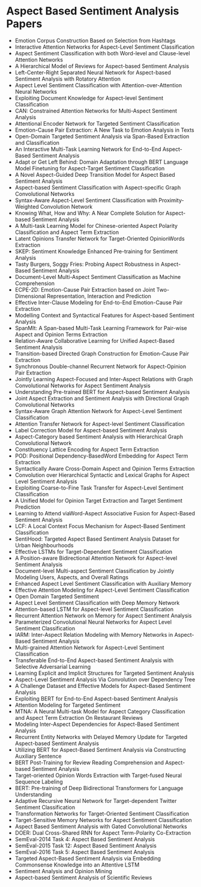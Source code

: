 # Aspect Based Sentiment Analysis Papers

<ul>

                             

 <li><a target="_blank" href="https://github.com/manjunath5496/Aspect-Based-Sentiment-Analysis-Papers/blob/master/a(1).pdf" style="text-decoration:none;">Emotion Corpus Construction Based on Selection from Hashtags</a></li>

 <li><a target="_blank" href="https://github.com/manjunath5496/Aspect-Based-Sentiment-Analysis-Papers/blob/master/a(2).pdf" style="text-decoration:none;">Interactive Attention Networks for Aspect-Level Sentiment Classification</a></li>

<li><a target="_blank" href="https://github.com/manjunath5496/Aspect-Based-Sentiment-Analysis-Papers/blob/master/a(3).pdf" style="text-decoration:none;">Aspect Sentiment Classification with both Word-level and Clause-level Attention Networks</a></li>
 <li><a target="_blank" href="https://github.com/manjunath5496/Aspect-Based-Sentiment-Analysis-Papers/blob/master/a(4).pdf" style="text-decoration:none;">A Hierarchical Model of Reviews for Aspect-based Sentiment Analysis</a></li>                              
<li><a target="_blank" href="https://github.com/manjunath5496/Aspect-Based-Sentiment-Analysis-Papers/blob/master/a(5).pdf" style="text-decoration:none;">Left-Center-Right Separated Neural Network for Aspect-based Sentiment Analysis with Rotatory Attention</a></li>
<li><a target="_blank" href="https://github.com/manjunath5496/Aspect-Based-Sentiment-Analysis-Papers/blob/master/a(6).pdf" style="text-decoration:none;">Aspect Level Sentiment Classification with Attention-over-Attention Neural Networks</a></li>
 <li><a target="_blank" href="https://github.com/manjunath5496/Aspect-Based-Sentiment-Analysis-Papers/blob/master/a(7).pdf" style="text-decoration:none;">Exploiting Document Knowledge for Aspect-level Sentiment Classification</a></li>

 <li><a target="_blank" href="https://github.com/manjunath5496/Aspect-Based-Sentiment-Analysis-Papers/blob/master/a(8).pdf" style="text-decoration:none;"> CAN: Constrained Attention Networks for Multi-Aspect Sentiment Analysis </a></li>
   <li><a target="_blank" href="https://github.com/manjunath5496/Aspect-Based-Sentiment-Analysis-Papers/blob/master/a(9).pdf" style="text-decoration:none;">Attentional Encoder Network for Targeted Sentiment Classification</a></li>
  
   
 <li><a target="_blank" href="https://github.com/manjunath5496/Aspect-Based-Sentiment-Analysis-Papers/blob/master/a(10).pdf" style="text-decoration:none;">Emotion-Cause Pair Extraction: A New Task to Emotion Analysis in Texts </a></li>                              
<li><a target="_blank" href="https://github.com/manjunath5496/Aspect-Based-Sentiment-Analysis-Papers/blob/master/a(11).pdf" style="text-decoration:none;">Open-Domain Targeted Sentiment Analysis via Span-Based Extraction and Classification</a></li>
<li><a target="_blank" href="https://github.com/manjunath5496/Aspect-Based-Sentiment-Analysis-Papers/blob/master/a(12).pdf" style="text-decoration:none;">An Interactive Multi-Task Learning Network for End-to-End Aspect-Based Sentiment Analysis</a></li>
<li><a target="_blank" href="https://github.com/manjunath5496/Aspect-Based-Sentiment-Analysis-Papers/blob/master/a(13).pdf" style="text-decoration:none;">Adapt or Get Left Behind: Domain Adaptation through BERT Language Model Finetuning for Aspect-Target Sentiment Classification</a></li>

<li><a target="_blank" href="https://github.com/manjunath5496/Aspect-Based-Sentiment-Analysis-Papers/blob/master/a(14).pdf" style="text-decoration:none;">A Novel Aspect-Guided Deep Transition Model for Aspect Based Sentiment Analysis</a></li>
                              
<li><a target="_blank" href="https://github.com/manjunath5496/Aspect-Based-Sentiment-Analysis-Papers/blob/master/a(15).pdf" style="text-decoration:none;">Aspect-based Sentiment Classification with Aspect-specific Graph Convolutional Networks</a></li>

<li><a target="_blank" href="https://github.com/manjunath5496/Aspect-Based-Sentiment-Analysis-Papers/blob/master/a(16).pdf" style="text-decoration:none;">Syntax-Aware Aspect-Level Sentiment Classification with Proximity-Weighted Convolution Network</a></li>

  <li><a target="_blank" href="https://github.com/manjunath5496/Aspect-Based-Sentiment-Analysis-Papers/blob/master/a(17).pdf" style="text-decoration:none;">Knowing What, How and Why: A Near Complete Solution for Aspect-based Sentiment Analysis</a></li>   
  
<li><a target="_blank" href="https://github.com/manjunath5496/Aspect-Based-Sentiment-Analysis-Papers/blob/master/a(18).pdf" style="text-decoration:none;">A Multi-task Learning Model for Chinese-oriented Aspect Polarity Classification and Aspect Term Extraction</a></li> 

  
<li><a target="_blank" href="https://github.com/manjunath5496/Aspect-Based-Sentiment-Analysis-Papers/blob/master/a(19).pdf" style="text-decoration:none;">Latent Opinions Transfer Network for Target-Oriented OpinionWords Extraction</a></li> 

<li><a target="_blank" href="https://github.com/manjunath5496/Aspect-Based-Sentiment-Analysis-Papers/blob/master/a(20).pdf" style="text-decoration:none;">SKEP: Sentiment Knowledge Enhanced Pre-training for Sentiment Analysis</a></li>

<li><a target="_blank" href="https://github.com/manjunath5496/Aspect-Based-Sentiment-Analysis-Papers/blob/master/a(21).pdf" style="text-decoration:none;">Tasty Burgers, Soggy Fries: Probing Aspect Robustness in Aspect-Based Sentiment Analysis</a></li>
<li><a target="_blank" href="https://github.com/manjunath5496/Aspect-Based-Sentiment-Analysis-Papers/blob/master/a(22).pdf" style="text-decoration:none;">Document-Level Multi-Aspect Sentiment Classification as Machine Comprehension</a></li> 
 <li><a target="_blank" href="https://github.com/manjunath5496/Aspect-Based-Sentiment-Analysis-Papers/blob/master/a(23).pdf" style="text-decoration:none;">ECPE-2D: Emotion-Cause Pair Extraction based on Joint Two-Dimensional Representation, Interaction and Prediction</a></li> 
 

   <li><a target="_blank" href="https://github.com/manjunath5496/Aspect-Based-Sentiment-Analysis-Papers/blob/master/a(24).pdf" style="text-decoration:none;">Effective Inter-Clause Modeling for End-to-End Emotion-Cause Pair Extraction</a></li>
 
   <li><a target="_blank" href="https://github.com/manjunath5496/Aspect-Based-Sentiment-Analysis-Papers/blob/master/a(25).pdf" style="text-decoration:none;">Modelling Context and Syntactical Features for Aspect-based Sentiment Analysis</a></li>                              
 <li><a target="_blank" href="https://github.com/manjunath5496/Aspect-Based-Sentiment-Analysis-Papers/blob/master/a(26).pdf" style="text-decoration:none;">SpanMlt: A Span-based Multi-Task Learning Framework for Pair-wise Aspect and Opinion Terms Extraction</a></li>
 <li><a target="_blank" href="https://github.com/manjunath5496/Aspect-Based-Sentiment-Analysis-Papers/blob/master/a(27).pdf" style="text-decoration:none;">Relation-Aware Collaborative Learning for Unified Aspect-Based Sentiment Analysis</a></li>
   
 
   <li><a target="_blank" href="https://github.com/manjunath5496/Aspect-Based-Sentiment-Analysis-Papers/blob/master/a(28).pdf" style="text-decoration:none;">Transition-based Directed Graph Construction for Emotion-Cause Pair Extraction</a></li>
 
   <li><a target="_blank" href="https://github.com/manjunath5496/Aspect-Based-Sentiment-Analysis-Papers/blob/master/a(29).pdf" style="text-decoration:none;">Synchronous Double-channel Recurrent Network for Aspect-Opinion Pair Extraction </a></li>                              

  <li><a target="_blank" href="https://github.com/manjunath5496/Aspect-Based-Sentiment-Analysis-Papers/blob/master/a(30).pdf" style="text-decoration:none;">Jointly Learning Aspect-Focused and Inter-Aspect Relations with Graph Convolutional Networks for Aspect Sentiment Analysis</a></li>
 
   <li><a target="_blank" href="https://github.com/manjunath5496/Aspect-Based-Sentiment-Analysis-Papers/blob/master/a(31).pdf" style="text-decoration:none;">Understanding Pre-trained BERT for Aspect-based Sentiment Analysis</a></li> 
    <li><a target="_blank" href="https://github.com/manjunath5496/Aspect-Based-Sentiment-Analysis-Papers/blob/master/a(32).pdf" style="text-decoration:none;">Joint Aspect Extraction and Sentiment Analysis with Directional Graph Convolutional Networks</a></li> 

   <li><a target="_blank" href="https://github.com/manjunath5496/Aspect-Based-Sentiment-Analysis-Papers/blob/master/a(33).pdf" style="text-decoration:none;">Syntax-Aware Graph Attention Network for Aspect-Level Sentiment Classification</a></li>                              

  <li><a target="_blank" href="https://github.com/manjunath5496/Aspect-Based-Sentiment-Analysis-Papers/blob/master/a(34).pdf" style="text-decoration:none;">Attention Transfer Network for Aspect-level Sentiment Classification</a></li> 
 
  <li><a target="_blank" href="https://github.com/manjunath5496/Aspect-Based-Sentiment-Analysis-Papers/blob/master/a(35).pdf" style="text-decoration:none;">Label Correction Model for Aspect-based Sentiment Analysis</a></li> 

  <li><a target="_blank" href="https://github.com/manjunath5496/Aspect-Based-Sentiment-Analysis-Papers/blob/master/a(36).pdf" style="text-decoration:none;">Aspect-Category based Sentiment Analysis with Hierarchical Graph Convolutional Network</a></li> 
 
<li><a target="_blank" href="https://github.com/manjunath5496/Aspect-Based-Sentiment-Analysis-Papers/blob/master/a(37).pdf" style="text-decoration:none;">Constituency Lattice Encoding for Aspect Term Extraction</a></li>
 <li><a target="_blank" href="https://github.com/manjunath5496/Aspect-Based-Sentiment-Analysis-Papers/blob/master/a(38).pdf" style="text-decoration:none;">POD: Positional Dependency-BasedWord Embedding for Aspect Term Extraction</a></li>
<li><a target="_blank" href="https://github.com/manjunath5496/Aspect-Based-Sentiment-Analysis-Papers/blob/master/a(39).pdf" style="text-decoration:none;">Syntactically Aware Cross-Domain Aspect and Opinion Terms Extraction</a></li>
 <li><a target="_blank" href="https://github.com/manjunath5496/Aspect-Based-Sentiment-Analysis-Papers/blob/master/a(40).pdf" style="text-decoration:none;">Convolution over Hierarchical Syntactic and Lexical Graphs for Aspect Level Sentiment Analysis</a></li>                              
<li><a target="_blank" href="https://github.com/manjunath5496/Aspect-Based-Sentiment-Analysis-Papers/blob/master/a(41).pdf" style="text-decoration:none;">Exploiting Coarse-to-Fine Task Transfer for Aspect-Level Sentiment Classification</a></li>
<li><a target="_blank" href="https://github.com/manjunath5496/Aspect-Based-Sentiment-Analysis-Papers/blob/master/a(42).pdf" style="text-decoration:none;">A Unified Model for Opinion Target Extraction and Target Sentiment Prediction</a></li>
 
  <li><a target="_blank" href="https://github.com/manjunath5496/Aspect-Based-Sentiment-Analysis-Papers/blob/master/a(43).pdf" style="text-decoration:none;">Learning to Attend viaWord-Aspect Associative Fusion for Aspect-Based Sentiment Analysis</a></li>
 <li><a target="_blank" href="https://github.com/manjunath5496/Aspect-Based-Sentiment-Analysis-Papers/blob/master/a(44).pdf" style="text-decoration:none;">LCF: A Local Context Focus Mechanism for Aspect-Based Sentiment Classification</a></li>
   <li><a target="_blank" href="https://github.com/manjunath5496/Aspect-Based-Sentiment-Analysis-Papers/blob/master/a(45).pdf" style="text-decoration:none;">SentiHood: Targeted Aspect Based Sentiment Analysis Dataset for Urban Neighbourhoods</a></li>  
   
<li><a target="_blank" href="https://github.com/manjunath5496/Aspect-Based-Sentiment-Analysis-Papers/blob/master/a(46).pdf" style="text-decoration:none;">Effective LSTMs for Target-Dependent Sentiment Classification</a></li> 
                             
<li><a target="_blank" href="https://github.com/manjunath5496/Aspect-Based-Sentiment-Analysis-Papers/blob/master/a(47).pdf" style="text-decoration:none;">A Position-aware Bidirectional Attention Network for Aspect-level Sentiment Analysis</a></li>
<li><a target="_blank" href="https://github.com/manjunath5496/Aspect-Based-Sentiment-Analysis-Papers/blob/master/a(48).pdf" style="text-decoration:none;">Document-level Multi-aspect Sentiment Classification by Jointly Modeling Users, Aspects, and Overall Ratings</a></li>

<li><a target="_blank" href="https://github.com/manjunath5496/Aspect-Based-Sentiment-Analysis-Papers/blob/master/a(49).pdf" style="text-decoration:none;">Enhanced Aspect Level Sentiment Classification with Auxiliary Memory</a></li>
                              
<li><a target="_blank" href="https://github.com/manjunath5496/Aspect-Based-Sentiment-Analysis-Papers/blob/master/a(50).pdf" style="text-decoration:none;">Effective Attention Modeling for Aspect-Level Sentiment Classification</a></li>
<li><a target="_blank" href="https://github.com/manjunath5496/Aspect-Based-Sentiment-Analysis-Papers/blob/master/a(51).pdf" style="text-decoration:none;">Open Domain Targeted Sentiment</a></li>
<li><a target="_blank" href="https://github.com/manjunath5496/Aspect-Based-Sentiment-Analysis-Papers/blob/master/a(52).pdf" style="text-decoration:none;">Aspect Level Sentiment Classification with Deep Memory Network</a></li>

<li><a target="_blank" href="https://github.com/manjunath5496/Aspect-Based-Sentiment-Analysis-Papers/blob/master/a(53).pdf" style="text-decoration:none;">Attention-based LSTM for Aspect-level Sentiment Classification</a></li>
 
<li><a target="_blank" href="https://github.com/manjunath5496/Aspect-Based-Sentiment-Analysis-Papers/blob/master/a(54).pdf" style="text-decoration:none;">Recurrent Attention Network on Memory for Aspect Sentiment Analysis </a></li>

<li><a target="_blank" href="https://github.com/manjunath5496/Aspect-Based-Sentiment-Analysis-Papers/blob/master/a(55).pdf" style="text-decoration:none;">Parameterized Convolutional Neural Networks for Aspect Level Sentiment Classification</a></li>
 
  <li><a target="_blank" href="https://github.com/manjunath5496/Aspect-Based-Sentiment-Analysis-Papers/blob/master/a(56).pdf" style="text-decoration:none;">IARM: Inter-Aspect Relation Modeling with Memory Networks in Aspect-Based Sentiment Analysis</a></li>                              

  <li><a target="_blank" href="https://github.com/manjunath5496/Aspect-Based-Sentiment-Analysis-Papers/blob/master/a(57).pdf" style="text-decoration:none;">Multi-grained Attention Network for Aspect-Level Sentiment Classification</a></li>
 
   <li><a target="_blank" href="https://github.com/manjunath5496/Aspect-Based-Sentiment-Analysis-Papers/blob/master/a(58).pdf" style="text-decoration:none;">Transferable End-to-End Aspect-based Sentiment Analysis with Selective Adversarial Learning</a></li>
    <li><a target="_blank" href="https://github.com/manjunath5496/Aspect-Based-Sentiment-Analysis-Papers/blob/master/a(59).pdf" style="text-decoration:none;">Learning Explicit and Implicit Structures for Targeted Sentiment Analysis</a></li>
 
  <li><a target="_blank" href="https://github.com/manjunath5496/Aspect-Based-Sentiment-Analysis-Papers/blob/master/a(60).pdf" style="text-decoration:none;">Aspect-Level Sentiment Analysis Via Convolution over Dependency Tree </a></li>
 
   <li><a target="_blank" href="https://github.com/manjunath5496/Aspect-Based-Sentiment-Analysis-Papers/blob/master/a(61).pdf" style="text-decoration:none;">A Challenge Dataset and Effective Models for Aspect-Based Sentiment Analysis</a></li>
 
   <li><a target="_blank" href="https://github.com/manjunath5496/Aspect-Based-Sentiment-Analysis-Papers/blob/master/a(62).pdf" style="text-decoration:none;">Exploiting BERT for End-to-End Aspect-based Sentiment Analysis</a></li>
 
   <li><a target="_blank" href="https://github.com/manjunath5496/Aspect-Based-Sentiment-Analysis-Papers/blob/master/a(63).pdf" style="text-decoration:none;">Attention Modeling for Targeted Sentiment</a></li>                              

  <li><a target="_blank" href="https://github.com/manjunath5496/Aspect-Based-Sentiment-Analysis-Papers/blob/master/a(64).pdf" style="text-decoration:none;">MTNA: A Neural Multi-task Model for Aspect Category Classification and Aspect Term Extraction On Restaurant Reviews</a></li>
 
   <li><a target="_blank" href="https://github.com/manjunath5496/Aspect-Based-Sentiment-Analysis-Papers/blob/master/a(65).pdf" style="text-decoration:none;">Modeling Inter-Aspect Dependencies for Aspect-Based Sentiment Analysis </a></li> 

   <li><a target="_blank" href="https://github.com/manjunath5496/Aspect-Based-Sentiment-Analysis-Papers/blob/master/a(66).pdf" style="text-decoration:none;">Recurrent Entity Networks with Delayed Memory Update for Targeted Aspect-based Sentiment Analysis</a></li> 
 
   <li><a target="_blank" href="https://github.com/manjunath5496/Aspect-Based-Sentiment-Analysis-Papers/blob/master/a(67).pdf" style="text-decoration:none;">Utilizing BERT for Aspect-Based Sentiment Analysis via Constructing Auxiliary Sentence</a></li>                              

  <li><a target="_blank" href="https://github.com/manjunath5496/Aspect-Based-Sentiment-Analysis-Papers/blob/master/a(68).pdf" style="text-decoration:none;">BERT Post-Training for Review Reading Comprehension and Aspect-based Sentiment Analysis</a></li> 
 
  
   <li><a target="_blank" href="https://github.com/manjunath5496/Aspect-Based-Sentiment-Analysis-Papers/blob/master/a(69).pdf" style="text-decoration:none;">Target-oriented Opinion Words Extraction with Target-fused Neural Sequence Labeling</a></li>                              

  <li><a target="_blank" href="https://github.com/manjunath5496/Aspect-Based-Sentiment-Analysis-Papers/blob/master/a(70).pdf" style="text-decoration:none;">BERT: Pre-training of Deep Bidirectional Transformers for Language Understanding</a></li> 
  
 
 <li><a target="_blank" href="https://github.com/manjunath5496/Aspect-Based-Sentiment-Analysis-Papers/blob/master/a(71).pdf" style="text-decoration:none;">Adaptive Recursive Neural Network for Target-dependent Twitter Sentiment Classification</a></li>
 
 <li><a target="_blank" href="https://github.com/manjunath5496/Aspect-Based-Sentiment-Analysis-Papers/blob/master/a(72).pdf" style="text-decoration:none;">Transformation Networks for Target-Oriented Sentiment Classification</a></li> 
 
 
 <li><a target="_blank" href="https://github.com/manjunath5496/Aspect-Based-Sentiment-Analysis-Papers/blob/master/a(73).pdf" style="text-decoration:none;">Target-Sensitive Memory Networks for Aspect Sentiment Classification</a></li>
  <li><a target="_blank" href="https://github.com/manjunath5496/Aspect-Based-Sentiment-Analysis-Papers/blob/master/a(74).pdf" style="text-decoration:none;">Aspect Based Sentiment Analysis with Gated Convolutional Networks</a></li>
    <li><a target="_blank" href="https://github.com/manjunath5496/Aspect-Based-Sentiment-Analysis-Papers/blob/master/a(75).pdf" style="text-decoration:none;">DOER: Dual Cross-Shared RNN for Aspect Term-Polarity Co-Extraction</a></li>                        
<li><a target="_blank" href="https://github.com/manjunath5496/Aspect-Based-Sentiment-Analysis-Papers/blob/master/a(76).pdf" style="text-decoration:none;">SemEval-2014 Task 4: Aspect Based Sentiment Analysis</a></li>

 <li><a target="_blank" href="https://github.com/manjunath5496/Aspect-Based-Sentiment-Analysis-Papers/blob/master/a(77).pdf" style="text-decoration:none;">SemEval-2015 Task 12: Aspect Based Sentiment Analysis</a></li> 
 
 
 <li><a target="_blank" href="https://github.com/manjunath5496/Aspect-Based-Sentiment-Analysis-Papers/blob/master/a(78).pdf" style="text-decoration:none;">SemEval-2016 Task 5: Aspect Based Sentiment Analysis</a></li>
  <li><a target="_blank" href="https://github.com/manjunath5496/Aspect-Based-Sentiment-Analysis-Papers/blob/master/a(79).pdf" style="text-decoration:none;">Targeted Aspect-Based Sentiment Analysis via Embedding Commonsense Knowledge into an Attentive LSTM</a></li>


 <li><a target="_blank" href="https://github.com/manjunath5496/Aspect-Based-Sentiment-Analysis-Papers/blob/master/a(80).pdf" style="text-decoration:none;">Sentiment Analysis and Opinion Mining</a></li> 
 
 
 <li><a target="_blank" href="https://github.com/manjunath5496/Aspect-Based-Sentiment-Analysis-Papers/blob/master/a(81).pdf" style="text-decoration:none;">Aspect-based Sentiment Analysis of Scientific Reviews </a></li>
  </ul>
    
    
    
